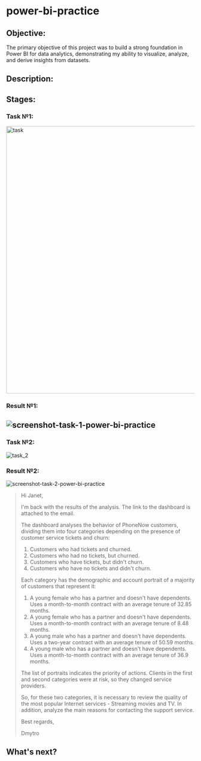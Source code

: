 # power-bi-practice

## Objective:
The primary objective of this project was to build a strong foundation in Power BI for data analytics, demonstrating my ability to visualize, analyze, and derive insights from datasets.

## Description:

## Stages:
### Task №1:
<img width="715" alt="task" src="https://github.com/user-attachments/assets/334d82cc-ed70-4ea3-b61e-601a69889447"/>

### Result №1:
![screenshot-task-1-power-bi-practice](https://github.com/user-attachments/assets/92aaf657-a17b-46d7-a184-9c28a830ad05)
---
### Task №2:
![task_2](https://github.com/user-attachments/assets/66aa7c24-386d-47d3-b751-064363f2c23d)

### Result №2:
![screenshot-task-2-power-bi-practice](https://github.com/user-attachments/assets/f816e263-e967-41e6-bd78-f9c7ca6ec498)
> Hi Janet,
>
> I'm back with the results of the analysis. The link to the dashboard is attached to the email.
>
> The dashboard analyses the behavior of PhoneNow customers, dividing them into four categories depending on the presence of customer service tickets and churn:
> 1. Customers who had tickets and churned.
> 2. Customers who had no tickets, but churned.
> 3. Customers who have tickets, but didn't churn.
> 4. Customers who have no tickets and didn't churn.
> 
> Each category has the demographic and account portrait of a majority of customers that represent it:
>
> 1. A young female who has a partner and doesn't have dependents. Uses a month-to-month contract with an average tenure of 32.85 months.
> 2. A young female who has a partner and doesn't have dependents. Uses a month-to-month contract with an average tenure of 8.48 months.
> 3. A young male who has a partner and doesn't have dependents. Uses a two-year contract with an average tenure of 50.59 months.
> 4. A young male who has a partner and doesn't have dependents. Uses a month-to-month contract with an average tenure of 36.9 months.
>   
> The list of portraits indicates the priority of actions. Clients in the first and second categories were at risk, so they changed service providers.
>
> So, for these two categories, it is necessary to review the quality of the most popular Internet services - Streaming movies and TV. In addition, analyze the main reasons for contacting the support service.
>
> Best regards,
>
> Dmytro

## What's next?
